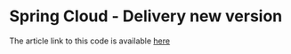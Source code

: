# Spring Cloud - Delivery new version

The article link to this code is available [here](https://review-spring-clo-rin5lo.worldline.tech/2019/09/24/spring-cloud-delivery.html)
